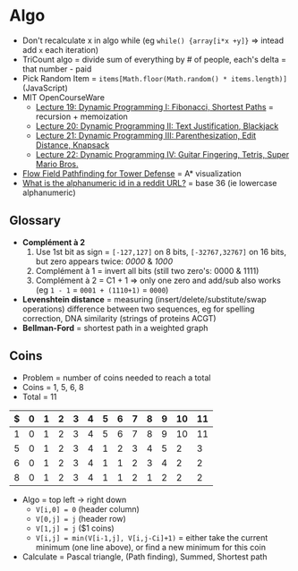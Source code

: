 # Algo

* Don't recalculate x in algo while (eg `while() {array[i*x +y]}` => intead add `x` each iteration)
* TriCount algo = divide sum of everything by # of people, each's delta = that number - paid
* Pick Random Item = `items[Math.floor(Math.random() * items.length)]` (JavaScript)
* MIT OpenCourseWare
  * [Lecture 19: Dynamic Programming I: Fibonacci, Shortest Paths](https://www.youtube.com/watch?v=OQ5jsbhAv_M) = recursion + memoization
  * [Lecture 20: Dynamic Programming II: Text Justification, Blackjack](https://www.youtube.com/watch?v=ENyox7kNKeY)
  * [Lecture 21: Dynamic Programming III: Parenthesization, Edit Distance, Knapsack](https://www.youtube.com/watch?v=ocZMDMZwhCY)
  * [Lecture 22: Dynamic Programming IV: Guitar Fingering, Tetris, Super Mario Bros.](https://www.youtube.com/watch?v=tp4_UXaVyx8)
* [Flow Field Pathfinding for Tower Defense](https://www.redblobgames.com/pathfinding/tower-defense) = A* visualization
* [What is the alphanumeric id in a reddit URL?](http://stackoverflow.com/questions/410485/whats-the-5-character-alphanumeric-id-in-reddit-url) = base 36 (ie lowercase alphanumeric)

## Glossary

* **Complément à 2**
  1. Use 1st bit as sign = `[-127,127]` on 8 bits, `[-32767,32767]` on 16 bits, but zero appears twice: _0000_ & _1000_
  2. Complément à 1 = invert all bits (still two zero's: 0000 & 1111)
  3. Complément à 2 = C1 + 1 => only one zero and add/sub also works (eg `1 - 1` = `0001 + (1110+1)` = `0000`)
* **Levenshtein distance** = measuring (insert/delete/substitute/swap operations) difference between two sequences, eg for spelling correction, DNA similarity (strings of proteins ACGT)
* **Bellman-Ford** = shortest path in a weighted graph

## Coins

* Problem = number of coins needed to reach a total
* Coins = 1, 5, 6, 8
* Total = 11

| $ | 0 | 1 | 2 | 3 | 4 | 5 | 6 | 7 | 8 | 9 | 10 | 11 |
| - | - | - | - | - | - | - | - | - | - | - | -- | -- |
| 1 | 0 | 1 | 2 | 3 | 4 | 5 | 6 | 7 | 8 | 9 | 10 | 11 |
| 5 | 0 | 1 | 2 | 3 | 4 | 1 | 2 | 3 | 4 | 5 |  2 |  3 |
| 6 | 0 | 1 | 2 | 3 | 4 | 1 | 1 | 2 | 3 | 4 |  2 |  2 |
| 8 | 0 | 1 | 2 | 3 | 4 | 1 | 1 | 2 | 1 | 2 |  2 |  2 |

* Algo = top left -> right down
  * `V[i,0] = 0` (header column)
  * `V[0,j] = j` (header row)
  * `V[1,j] = j` ($1 coins)
  * `V[i,j] = min(V[i-1,j], V[i,j-Ci]+1)` = either take the current minimum (one line above), or find a new minimum for this coin
* Calculate = Pascal triangle, (Path finding), Summed, Shortest path
